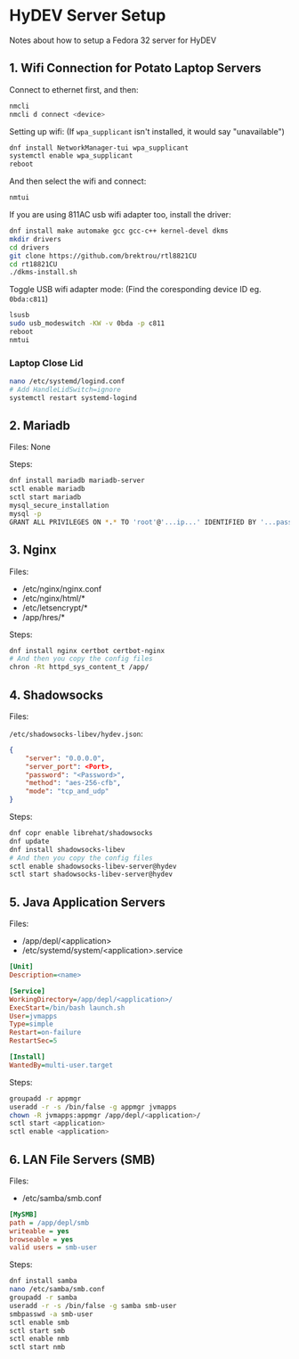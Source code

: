 # HyDEV Server Setup
Notes about how to setup a Fedora 32 server for HyDEV

## 1. Wifi Connection for Potato Laptop Servers

Connect to ethernet first, and then:

```bash
nmcli
nmcli d connect <device>
```

Setting up wifi:
(If `wpa_supplicant` isn't installed, it would say "unavailable")

```bash
dnf install NetworkManager-tui wpa_supplicant
systemctl enable wpa_supplicant
reboot
```

And then select the wifi and connect:

```bash
nmtui
```

If you are using 811AC usb wifi adapter too, install the driver:

```bash
dnf install make automake gcc gcc-c++ kernel-devel dkms
mkdir drivers
cd drivers
git clone https://github.com/brektrou/rtl8821CU
cd rt18821CU
./dkms-install.sh
```

Toggle USB wifi adapter mode: (Find the coresponding device ID eg. `0bda:c811`)

```bash
lsusb
sudo usb_modeswitch -KW -v 0bda -p c811
reboot
nmtui
```

### Laptop Close Lid

```bash
nano /etc/systemd/logind.conf
# Add HandleLidSwitch=ignore
systemctl restart systemd-logind
```

## 2. Mariadb

Files: None

Steps:

```bash
dnf install mariadb mariadb-server
sctl enable mariadb
sctl start mariadb
mysql_secure_installation
mysql -p
GRANT ALL PRIVILEGES ON *.* TO 'root'@'...ip...' IDENTIFIED BY '...password...' WITH GRANT OPTION;
```

## 3. Nginx

Files:

* /etc/nginx/nginx.conf
* /etc/nginx/html/*
* /etc/letsencrypt/*
* /app/hres/*

Steps:

```bash
dnf install nginx certbot certbot-nginx
# And then you copy the config files
chron -Rt httpd_sys_content_t /app/
```

## 4. Shadowsocks

Files:

`/etc/shadowsocks-libev/hydev.json`:

```json
{
    "server": "0.0.0.0",
    "server_port": <Port>,
    "password": "<Password>",
    "method": "aes-256-cfb",
    "mode": "tcp_and_udp"
}
```

Steps:

```bash
dnf copr enable librehat/shadowsocks
dnf update
dnf install shadowsocks-libev
# And then you copy the config files
sctl enable shadowsocks-libev-server@hydev
sctl start shadowsocks-libev-server@hydev
```

## 5. Java Application Servers

Files:

* /app/depl/\<application\>
* /etc/systemd/system/\<application\>.service

```ini
[Unit]
Description=<name>

[Service]
WorkingDirectory=/app/depl/<application>/
ExecStart=/bin/bash launch.sh
User=jvmapps
Type=simple
Restart=on-failure
RestartSec=5

[Install]
WantedBy=multi-user.target
```

Steps:

```bash
groupadd -r appmgr
useradd -r -s /bin/false -g appmgr jvmapps
chown -R jvmapps:appmgr /app/depl/<application>/
sctl start <application>
sctl enable <application>
```

## 6. LAN File Servers (SMB)

Files:

* /etc/samba/smb.conf

```ini
[MySMB]
path = /app/depl/smb
writeable = yes
browseable = yes
valid users = smb-user
```

Steps:

```bash
dnf install samba
nano /etc/samba/smb.conf
groupadd -r samba
useradd -r -s /bin/false -g samba smb-user
smbpasswd -a smb-user
sctl enable smb
sctl start smb
sctl enable nmb
sctl start nmb
```
